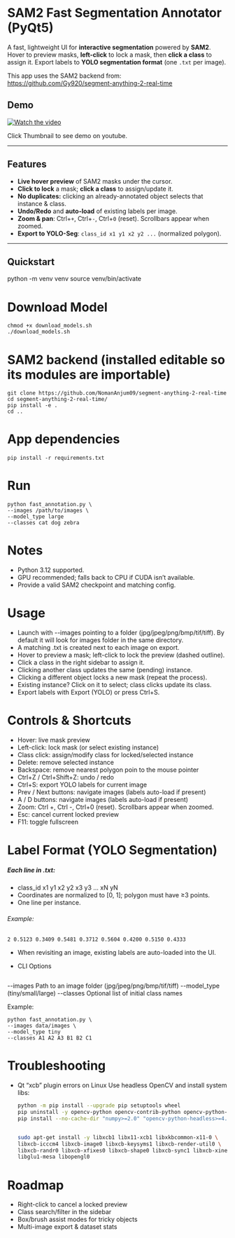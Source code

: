 # SAM2 Fast Segmentation Annotator (PyQt5)

A fast, lightweight UI for **interactive segmentation** powered by **SAM2**.  
Hover to preview masks, **left-click** to lock a mask, then **click a class** to assign it. Export labels to **YOLO segmentation format** (one `.txt` per image).

This app uses the SAM2 backend from: https://github.com/Gy920/segment-anything-2-real-time

## Demo
[![Watch the video](https://img.youtube.com/vi/aAeoKhP3nnc/0.jpg)](https://www.youtube.com/watch?v=aAeoKhP3nnc)

Click Thumbnail to see demo on youtube.


---

## Features

- **Live hover preview** of SAM2 masks under the cursor.
- **Click to lock** a mask; **click a class** to assign/update it.
- **No duplicates:** clicking an already-annotated object selects that instance & class.
- **Undo/Redo** and **auto-load** of existing labels per image.
- **Zoom & pan**: Ctrl+`+`, Ctrl+`-`, Ctrl+`0` (reset). Scrollbars appear when zoomed.
- **Export to YOLO-Seg**: `class_id x1 y1 x2 y2 ...` (normalized polygon).

---

## Quickstart

python -m venv venv
source venv/bin/activate

# Download Model
    chmod +x download_models.sh
    ./download_models.sh

# SAM2 backend (installed editable so its modules are importable)
    git clone https://github.com/NomanAnjum09/segment-anything-2-real-time
    cd segment-anything-2-real-time/
    pip install -e .
    cd ..

# App dependencies
    pip install -r requirements.txt

# Run
    python fast_annotation.py \
    --images /path/to/images \
    --model_type large
    --classes cat dog zebra


# Notes
- Python 3.12 supported.
- GPU recommended; falls back to CPU if CUDA isn’t available.
- Provide a valid SAM2 checkpoint and matching config.

# Usage
- Launch with --images pointing to a folder (jpg/jpeg/png/bmp/tif/tiff). By default it will look for images folder in the same directory.
- A matching .txt is created next to each image on export.
- Hover to preview a mask; left-click to lock the preview (dashed outline).
- Click a class in the right sidebar to assign it.
- Clicking another class updates the same (pending) instance.
- Clicking a different object locks a new mask (repeat the process).
- Existing instance? Click on it to select; class clicks update its class.
- Export labels with Export (YOLO) or press Ctrl+S.

# Controls & Shortcuts
- Hover: live mask preview
- Left-click: lock mask (or select existing instance)
- Class click: assign/modify class for locked/selected instance
- Delete: remove selected instance
- Backspace: remove nearest polygon poin to the mouse pointer
- Ctrl+Z / Ctrl+Shift+Z: undo / redo
- Ctrl+S: export YOLO labels for current image
- Prev / Next buttons: navigate images (labels auto-load if present)
- A / D buttons: navigate images (labels auto-load if present)
- Zoom: Ctrl +, Ctrl -, Ctrl+0 (reset). Scrollbars appear when zoomed.
- Esc: cancel current locked preview
- F11: toggle fullscreen

# Label Format (YOLO Segmentation)
##### Each line in <image>.txt:
- class_id x1 y1 x2 y2 x3 y3 ... xN yN
- Coordinates are normalized to [0, 1]; polygon must have ≥3 points.
- One line per instance.

###### Example:
    2 0.5123 0.3409 0.5481 0.3712 0.5604 0.4200 0.5150 0.4333

- When revisiting an image, existing labels are auto-loaded into the UI.

- CLI Options
    ```bash
--images      Path to an image folder (jpg/jpeg/png/bmp/tif/tiff)
--model_type  (tiny/small/large)
--classes     Optional list of initial class names

Example:

    python fast_annotation.py \
    --images data/images \
    --model_type tiny
    --classes A1 A2 A3 B1 B2 C1

# Troubleshooting
- Qt “xcb” plugin errors on Linux
    Use headless OpenCV and install system libs:
    ```bash
    python -m pip install --upgrade pip setuptools wheel
    pip uninstall -y opencv-python opencv-contrib-python opencv-python-headless numpy
    pip install --no-cache-dir "numpy>=2.0" "opencv-python-headless>=4.8.1.78"


    sudo apt-get install -y libxcb1 libx11-xcb1 libxkbcommon-x11-0 \
    libxcb-icccm4 libxcb-image0 libxcb-keysyms1 libxcb-render-util0 \
    libxcb-randr0 libxcb-xfixes0 libxcb-shape0 libxcb-sync1 libxcb-xinerama0 \
    libglu1-mesa libopengl0

# Roadmap
- Right-click to cancel a locked preview
- Class search/filter in the sidebar
- Box/brush assist modes for tricky objects
- Multi-image export & dataset stats